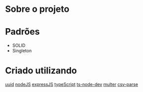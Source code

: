 # Sobre o projeto

# Padrões
* SOLID
* Singleton

# Criado utilizando
[uuid](https://www.npmjs.com/package/uuid)
[nodeJS](https://nodejs.org/en/)
[expressJS](https://www.npmjs.com/package/uuid)
[typeScript](https://www.typescriptlang.org/)
[ts-node-dev](https://www.npmjs.com/package/ts-node-dev)
[multer](https://www.npmjs.com/package/multer)
[csv-parse](https://csv.js.org/parse/)